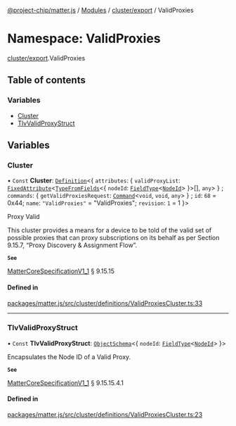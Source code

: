 [@project-chip/matter.js](../README.md) / [Modules](../modules.md) / [cluster/export](cluster_export.md) / ValidProxies

# Namespace: ValidProxies

[cluster/export](cluster_export.md).ValidProxies

## Table of contents

### Variables

- [Cluster](cluster_export.ValidProxies.md#cluster)
- [TlvValidProxyStruct](cluster_export.ValidProxies.md#tlvvalidproxystruct)

## Variables

### Cluster

• `Const` **Cluster**: [`Definition`](cluster_export.ClusterFactory.md#definition)<{ `attributes`: { `validProxyList`: [`FixedAttribute`](cluster_export.md#fixedattribute)<[`TypeFromFields`](tlv_export.md#typefromfields)<{ `nodeId`: [`FieldType`](../interfaces/tlv_export.FieldType.md)<[`NodeId`](datatype_export.md#nodeid)\>  }\>[], `any`\>  } ; `commands`: { `getValidProxiesRequest`: [`Command`](cluster_export.md#command)<`void`, `void`, `any`\>  } ; `id`: ``68`` = 0x44; `name`: ``"ValidProxies"`` = "ValidProxies"; `revision`: ``1`` = 1 }\>

Proxy Valid

This cluster provides a means for a device to be told of the valid set of possible proxies that can proxy
subscriptions on its behalf as per Section 9.15.7, “Proxy Discovery & Assignment Flow”.

**`See`**

[MatterCoreSpecificationV1_1](../interfaces/spec_export.MatterCoreSpecificationV1_1.md) § 9.15.15

#### Defined in

[packages/matter.js/src/cluster/definitions/ValidProxiesCluster.ts:33](https://github.com/project-chip/matter.js/blob/ac2c2688/packages/matter.js/src/cluster/definitions/ValidProxiesCluster.ts#L33)

___

### TlvValidProxyStruct

• `Const` **TlvValidProxyStruct**: [`ObjectSchema`](../classes/tlv_export.ObjectSchema.md)<{ `nodeId`: [`FieldType`](../interfaces/tlv_export.FieldType.md)<[`NodeId`](datatype_export.md#nodeid)\>  }\>

Encapsulates the Node ID of a Valid Proxy.

**`See`**

[MatterCoreSpecificationV1_1](../interfaces/spec_export.MatterCoreSpecificationV1_1.md) § 9.15.15.4.1

#### Defined in

[packages/matter.js/src/cluster/definitions/ValidProxiesCluster.ts:23](https://github.com/project-chip/matter.js/blob/ac2c2688/packages/matter.js/src/cluster/definitions/ValidProxiesCluster.ts#L23)
